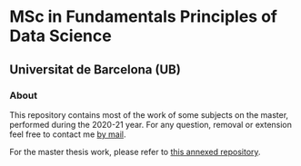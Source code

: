 # MSc in Fundamentals Principles of Data Science
## Universitat de Barcelona (UB)
### About

This repository contains most of the work of some subjects on the master, performed during the 2020-21 year. For any question, removal or extension feel free to contact me [by mail](mailto:blai.ras.jim@gmail.com).

For the master thesis work, please refer to [this annexed repository](https://github.com/Blaieet/Master-thesis).

